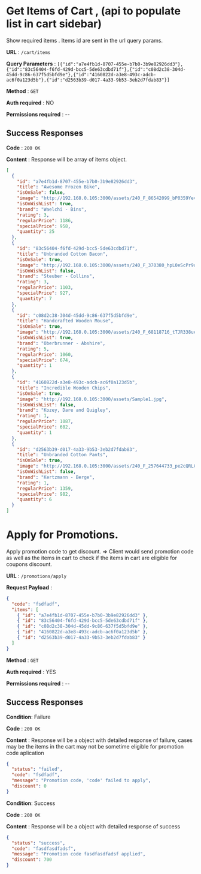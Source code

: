 # Get Items of Cart , (api to populate list in cart sidebar)

Show required items . Items id are sent in the url query params.

**URL** : `/cart/items`

**Query Parameters** : `[{"id":"a7e4fb1d-8707-455e-b7b0-3b9e82926dd3"},{"id":"83c56404-f6fd-429d-bcc5-5de63cdbd71f"},{"id":"c08d2c38-304d-45dd-9c86-637f5d5bfd9e"},{"id":"4160822d-a3e8-493c-adcb-ac6f0a123d5b"},{"id":"d2563b39-d017-4a33-9b53-3eb2d7fdab83"}]`

**Method** : `GET`

**Auth required** : NO

**Permissions required** : --

## Success Responses

**Code** : `200 OK`

**Content** : Response will be array of items object.

```json
[
  {
    "id": "a7e4fb1d-8707-455e-b7b0-3b9e82926dd3",
    "title": "Awesome Frozen Bike",
    "isOnSale": false,
    "image": "http://192.168.0.105:3000/assets/240_F_86542099_bP0359YevWiJ20O7pTrCqOLaYHIuuWGM.jpg",
    "isOnWishList": true,
    "brand": "Waelchi - Bins",
    "rating": 3,
    "regularPrice": 1186,
    "specialPrice": 958,
    "quantity": 25
  },
  {
    "id": "83c56404-f6fd-429d-bcc5-5de63cdbd71f",
    "title": "Unbranded Cotton Bacon",
    "isOnSale": true,
    "image": "http://192.168.0.105:3000/assets/240_F_370380_hpL0eScPr9oTuiWxcmaNpydRFBcvaN.jpg",
    "isOnWishList": false,
    "brand": "Steuber - Collins",
    "rating": 3,
    "regularPrice": 1103,
    "specialPrice": 927,
    "quantity": 7
  },
  {
    "id": "c08d2c38-304d-45dd-9c86-637f5d5bfd9e",
    "title": "Handcrafted Wooden Mouse",
    "isOnSale": true,
    "image": "http://192.168.0.105:3000/assets/240_F_68118716_tTJR338uevfq83IWYBthpqmWD6j2tg8d.jpg",
    "isOnWishList": true,
    "brand": "Oberbrunner - Abshire",
    "rating": 5,
    "regularPrice": 1060,
    "specialPrice": 674,
    "quantity": 1
  },
  {
    "id": "4160822d-a3e8-493c-adcb-ac6f0a123d5b",
    "title": "Incredible Wooden Chips",
    "isOnSale": true,
    "image": "http://192.168.0.105:3000/assets/Sample1.jpg",
    "isOnWishList": false,
    "brand": "Kozey, Dare and Quigley",
    "rating": 1,
    "regularPrice": 1087,
    "specialPrice": 602,
    "quantity": 1
  },
  {
    "id": "d2563b39-d017-4a33-9b53-3eb2d7fdab83",
    "title": "Unbranded Cotton Pants",
    "isOnSale": true,
    "image": "http://192.168.0.105:3000/assets/240_F_257644733_pe2cQRLCF698aaQfmg2NFATJIPTyfKFL.jpg",
    "isOnWishList": false,
    "brand": "Kertzmann - Berge",
    "rating": 1,
    "regularPrice": 1359,
    "specialPrice": 982,
    "quantity": 6
  }
]
```

# Apply for Promotions.

Apply promotion code to get discount. => Client would send promotion code as well as the items in cart to check if the items in cart are eligible for coupons discount.

**URL** : `/promotions/apply`

**Request Payload** :

```json
{
  "code": "fsdfadf",
  "items": [
    { "id": "a7e4fb1d-8707-455e-b7b0-3b9e82926dd3" },
    { "id": "83c56404-f6fd-429d-bcc5-5de63cdbd71f" },
    { "id": "c08d2c38-304d-45dd-9c86-637f5d5bfd9e" },
    { "id": "4160822d-a3e8-493c-adcb-ac6f0a123d5b" },
    { "id": "d2563b39-d017-4a33-9b53-3eb2d7fdab83" }
  ]
}
```

**Method** : `GET`

**Auth required** : YES

**Permissions required** : --

## Success Responses

**Condition**: Failure

**Code** : `200 OK`

**Content** : Response will be a object with detailed response of failure, cases may be the items in the cart may not be sometime eligible for promotion code aplication

```json
{
  "status": "failed",
  "code": "fsdfadf",
  "message": "Promotion code, 'code' failed to apply",
  "discount": 0
}
```

**Condition**: Success

**Code** : `200 OK`

**Content** : Response will be a object with detailed response of success

```json
{
  "status": "success",
  "code": "fasdfasdfadsf",
  "message": "Promotion code fasdfasdfadsf applied",
  "discount": 700
}
```
